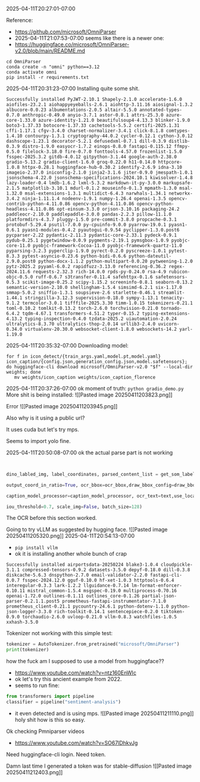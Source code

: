 2025-04-11T20:27:01-07:00

Reference:
- https://github.com/microsoft/OmniParser
- 2025-04-11T21:07:53-07:00 seems like there is a newer one:
- https://huggingface.co/microsoft/OmniParser-v2.0/blob/main/README.md



```shell
cd OmniParser
conda create -n "omni" python==3.12
conda activate omni
pip install -r requirements.txt
```

2025-04-11T20:31:23-07:00
Installing quite some shit.
```
Successfully installed PyJWT-2.10.1 Shapely-2.1.0 accelerate-1.6.0 aiofiles-23.2.1 aiohappyeyeballs-2.6.1 aiohttp-3.11.16 aiosignal-1.3.2 albucore-0.0.23 albumentations-2.0.5 altair-5.5.0 annotated-types-0.7.0 anthropic-0.49.0 anyio-3.7.1 astor-0.8.1 attrs-25.3.0 azure-core-1.33.0 azure-identity-1.21.0 beautifulsoup4-4.13.3 blinker-1.9.0 boto3-1.37.33 botocore-1.37.33 cachetools-5.5.2 certifi-2025.1.31 cffi-1.17.1 cfgv-3.4.0 charset-normalizer-3.4.1 click-8.1.8 comtypes-1.4.10 contourpy-1.3.1 cryptography-44.0.2 cycler-0.12.1 cython-3.0.12 dashscope-1.23.1 decorator-5.2.1 defusedxml-0.7.1 dill-0.3.9 distlib-0.3.9 distro-1.9.0 easyocr-1.7.2 einops-0.8.0 fastapi-0.115.12 ffmpy-0.5.0 filelock-3.18.0 fire-0.7.0 fonttools-4.57.0 frozenlist-1.5.0 fsspec-2025.3.2 gitdb-4.0.12 gitpython-3.1.44 google-auth-2.38.0 gradio-5.13.2 gradio-client-1.6.0 groq-0.22.0 h11-0.14.0 httpcore-1.0.8 httpx-0.28.1 huggingface-hub-0.30.2 identify-2.6.9 idna-3.10 imageio-2.37.0 iniconfig-2.1.0 jinja2-3.1.6 jiter-0.9.0 jmespath-1.0.1 jsonschema-4.22.0 jsonschema-specifications-2024.10.1 kiwisolver-1.4.8 lazy-loader-0.4 lmdb-1.6.2 lxml-5.3.2 markdown-it-py-3.0.0 markupsafe-2.1.5 matplotlib-3.10.1 mdurl-0.1.2 mouseinfo-0.1.3 mpmath-1.3.0 msal-1.32.0 msal-extensions-1.3.1 multidict-6.4.3 narwhals-1.34.1 networkx-3.4.2 ninja-1.11.1.4 nodeenv-1.9.1 numpy-1.26.4 openai-1.3.5 opencv-contrib-python-4.11.0.86 opencv-python-4.11.0.86 opencv-python-headless-4.11.0.86 opt-einsum-3.3.0 orjson-3.10.16 packaging-24.2 paddleocr-2.10.0 paddlepaddle-3.0.0 pandas-2.2.3 pillow-11.1.0 platformdirs-4.3.7 pluggy-1.5.0 pre-commit-3.8.0 propcache-0.3.1 protobuf-5.29.4 psutil-7.0.0 py-cpuinfo-9.0.0 pyarrow-19.0.1 pyasn1-0.6.1 pyasn1-modules-0.4.2 pyautogui-0.9.54 pyclipper-1.3.0.post6 pycparser-2.22 pydantic-2.11.3 pydantic-core-2.33.1 pydeck-0.9.1 pydub-0.25.1 pygetwindow-0.0.9 pygments-2.19.1 pymsgbox-1.0.9 pyobjc-core-11.0 pyobjc-framework-Cocoa-11.0 pyobjc-framework-quartz-11.0 pyparsing-3.2.3 pyperclip-1.9.0 pyrect-0.2.0 pyscreeze-1.0.1 pytest-8.3.3 pytest-asyncio-0.23.6 python-bidi-0.6.6 python-dateutil-2.9.0.post0 python-docx-1.1.2 python-multipart-0.0.20 pytweening-1.2.0 pytz-2025.2 pyyaml-6.0.2 rapidfuzz-3.13.0 referencing-0.36.2 regex-2024.11.6 requests-2.32.3 rich-14.0.0 rpds-py-0.24.0 rsa-4.9 rubicon-objc-0.5.0 ruff-0.6.7 s3transfer-0.11.4 safehttpx-0.1.6 safetensors-0.5.3 scikit-image-0.25.2 scipy-1.15.2 screeninfo-0.8.1 seaborn-0.13.2 semantic-version-2.10.0 shellingham-1.5.4 simsimd-6.2.1 six-1.17.0 smmap-5.0.2 sniffio-1.3.1 soupsieve-2.6 starlette-0.46.1 streamlit-1.44.1 stringzilla-3.12.3 supervision-0.18.0 sympy-1.13.1 tenacity-9.1.2 termcolor-3.0.1 tifffile-2025.3.30 timm-1.0.15 tokenizers-0.21.1 toml-0.10.2 tomlkit-0.13.2 torch-2.6.0 torchvision-0.21.0 tornado-6.4.2 tqdm-4.67.1 transformers-4.51.2 typer-0.15.2 typing-extensions-4.13.2 typing-inspection-0.4.0 tzdata-2025.2 uiautomation-2.0.24 ultralytics-8.3.70 ultralytics-thop-2.0.14 urllib3-2.4.0 uvicorn-0.34.0 virtualenv-20.30.0 websocket-client-1.8.0 websockets-14.2 yarl-1.19.0
```

2025-04-11T20:35:32-07:00
Downloading model:
```shell
for f in icon_detect/{train_args.yaml,model.pt,model.yaml} icon_caption/{config.json,generation_config.json,model.safetensors}; do huggingface-cli download microsoft/OmniParser-v2.0 "$f" --local-dir weights; done
   mv weights/icon_caption weights/icon_caption_florence
```

2025-04-11T20:37:26-07:00
ok moment of truth:
`python gradio_demo.py`
More shit is being installed:
![[Pasted image 20250411203823.png]]

Error
![[Pasted image 20250411203945.png]]

Also why is it using a public url?

It uses cuda but let's try mps.

Seems to import yolo fine.

2025-04-11T20:50:08-07:00
ok the actual parse part is not working
```python
  

dino_labled_img, label_coordinates, parsed_content_list = get_som_labeled_img(image_path, som_model, BOX_TRESHOLD = BOX_TRESHOLD,

output_coord_in_ratio=True, ocr_bbox=ocr_bbox,draw_bbox_config=draw_bbox_config,

caption_model_processor=caption_model_processor, ocr_text=text,use_local_semantics=True,

iou_threshold=0.7, scale_img=False, batch_size=128)
```

The OCR  before this section worked.

Going to try vLLM as suggested by hugging face.
![[Pasted image 20250411205320.png]]
2025-04-11T20:54:13-07:00
- `pip install vllm`
- ok it is installing another whole bunch of crap
```
Successfully installed airportsdata-20250224 blake3-1.0.4 cloudpickle-3.1.1 compressed-tensors-0.9.2 datasets-3.5.0 depyf-0.18.0 dill-0.3.8 diskcache-5.6.3 dnspython-2.7.0 email-validator-2.2.0 fastapi-cli-0.0.7 fsspec-2024.12.0 gguf-0.10.0 hf-xet-1.0.3 httptools-0.6.4 interegular-0.3.3 lark-1.2.2 llguidance-0.7.14 lm-format-enforcer-0.10.11 mistral_common-1.5.4 msgspec-0.19.0 multiprocess-0.70.16 openai-1.72.0 outlines-0.1.11 outlines_core-0.1.26 partial-json-parser-0.2.1.1.post5 prometheus-fastapi-instrumentator-7.1.0 prometheus_client-0.21.1 pycountry-24.6.1 python-dotenv-1.1.0 python-json-logger-3.3.0 rich-toolkit-0.14.1 sentencepiece-0.2.0 tiktoken-0.9.0 torchaudio-2.6.0 uvloop-0.21.0 vllm-0.8.3 watchfiles-1.0.5 xxhash-3.5.0
```

Tokenizer not working with this simple test:
```python
tokenizer = AutoTokenizer.from_pretrained("microsoft/OmniParser")
print(tokenizer)
```

how the fuck am I supposed to use a model from huggingface??
- https://www.youtube.com/watch?v=ntz160EnWIc
- ok let's try this ancient example from 2022.
- seems to run fine:
```python
from transformers import pipeline
classifier = pipeline("sentiment-analysis")
```
- it even detected and is using mps.
![[Pasted image 20250411211110.png]]
holy shit how is this so easy.

Ok checking Pmniparser videos
- https://www.youtube.com/watch?v=SO67lDhkvJg

Need huggingface-cli login. Need token.

Damn last time I generated a token was for stable-diffusion
![[Pasted image 20250411212403.png]]





